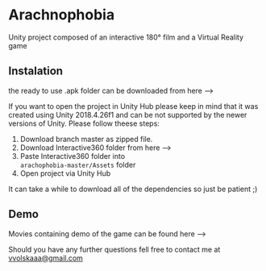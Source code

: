# Arachnophobia
Unity project composed of an interactive 180° film and a Virtual Reality game

## Instalation
the ready to use .apk folder can be downloaded from here --> 

If you want to open the project in Unity Hub please keep in mind that it was created using Unity 2018.4.26f1 and can be not supported by the newer versions of Unity. Please follow theese steps:

1. Download branch master as zipped file. 
2. Download Interactive360 folder from here -->     
3. Paste Interactive360 folder into   
```arachophobia-master/Assets``` folder
4. Open project via Unity Hub

It can take a while to download all of the dependencies so just be patient ;)

## Demo
Movies containing demo of the game can be found here -->

Should you have any further questions fell free to contact me at vvolskaaa@gmail.com
